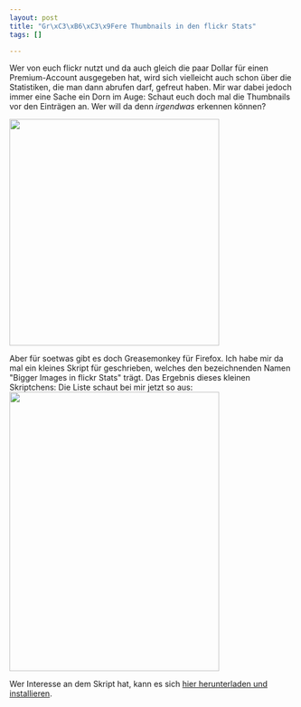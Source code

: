 ```yaml
--- 
layout: post
title: "Gr\xC3\xB6\xC3\x9Fere Thumbnails in den flickr Stats"
tags: []

---
```

Wer von euch flickr nutzt und da auch gleich die paar Dollar für einen Premium-Account ausgegeben hat, wird sich vielleicht auch schon über die Statistiken, die man dann abrufen darf, gefreut haben. Mir war dabei jedoch immer eine Sache ein Dorn im Auge: Schaut euch doch mal die Thumbnails vor den Einträgen an. Wer will da denn *irgendwas* erkennen können?
<!--more-->
<img src="http://blog.fabianonline.deturbo.paulstamatiou.com/uploads/2011/03/Bildschirmfoto-2011-03-03-um-16.08.02.png" alt="" title="flickr Stats mit kleinen Thumbnails" width="371" height="401" class="aligncenter size-full wp-image-764" />

Aber für soetwas gibt es doch Greasemonkey für Firefox. Ich habe mir da mal ein kleines Skript für geschrieben, welches den bezeichnenden Namen "Bigger Images in flickr Stats" trägt. Das Ergebnis dieses kleinen Skriptchens: Die Liste schaut bei mir jetzt so aus:
<img src="http://blog.fabianonline.deturbo.paulstamatiou.com/uploads/2011/03/Bildschirmfoto-2011-03-03-um-16.08.18.png" alt="" title="flickr Stats mit großen Thumbnails" width="371" height="494" class="aligncenter size-full wp-image-765" />

Wer Interesse an dem Skript hat, kann es sich <a href="http://www.fabianonline.de/diverses/bigger_images_in_flickr_stats.user.js">hier herunterladen und installieren</a>.
